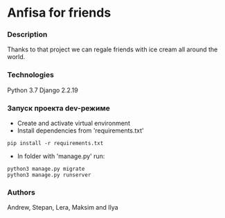 # Anfisa for friends
### Description
Thanks to that project we can regale friends with ice cream all around the world.
### Technologies
Python 3.7
Django 2.2.19
### Запуск проекта dev-режиме
- Create and activate virtual environment
- Install dependencies from 'requirements.txt'
```
pip install -r requirements.txt
``` 
- In folder with 'manage.py' run:
```
python3 manage.py migrate
python3 manage.py runserver
```
### Authors
Andrew, Stepan, Lera, Maksim and Ilya
